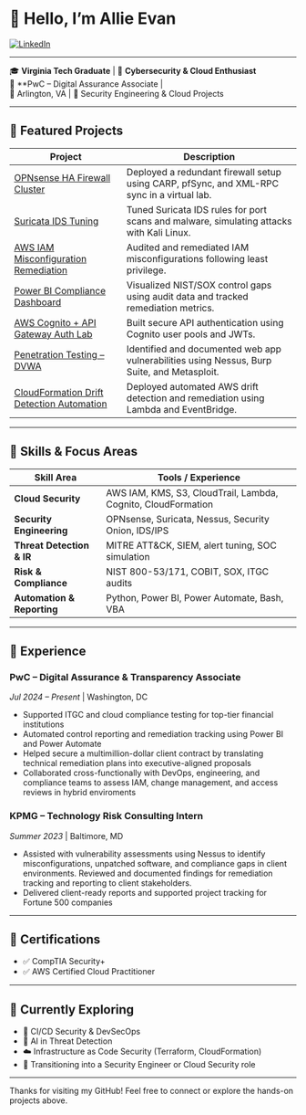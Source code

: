 # 👋 Hello, I’m Allie Evan

[![LinkedIn](https://img.shields.io/badge/LinkedIn-Connect-blue?logo=linkedin)](https://www.linkedin.com/in/allie-evan/)

---

🎓 **Virginia Tech Graduate** | 🔐 **Cybersecurity & Cloud Enthusiast**  
💼 **PwC – Digital Assurance Associate |   
📍 Arlington, VA | 📁 Security Engineering & Cloud Projects

---

## 📁 Featured Projects

| Project | Description |
|--------|-------------|
| [OPNsense HA Firewall Cluster](https://github.com/alevan22/projects/tree/main/opnsense-ha-firewall-cluster) | Deployed a redundant firewall setup using CARP, pfSync, and XML-RPC sync in a virtual lab. |
| [Suricata IDS Tuning](https://github.com/alevan22/projects/tree/main/Suricata_IDS_Rule_Tuning) | Tuned Suricata IDS rules for port scans and malware, simulating attacks with Kali Linux. |
| [AWS IAM Misconfiguration Remediation](https://github.com/alevan22/projects/tree/main/IAM_Misconfiguration_Remediation_AWS) | Audited and remediated IAM misconfigurations following least privilege. |
| [Power BI Compliance Dashboard](https://github.com/alevan22/projects/tree/main/PowerBI_Compliance_Dashboard) | Visualized NIST/SOX control gaps using audit data and tracked remediation metrics. |
| [AWS Cognito + API Gateway Auth Lab](https://github.com/alevan22/projects/tree/main/AWS_Cognito_API_Gateway_Auth_Lab) | Built secure API authentication using Cognito user pools and JWTs. |
| [Penetration Testing – DVWA](https://github.com/alevan22/projects/tree/main/penetration-testing-dvwa) | Identified and documented web app vulnerabilities using Nessus, Burp Suite, and Metasploit. |
| [CloudFormation Drift Detection Automation](https://github.com/alevan22/projects/tree/main/aws-cloudformation-drift-detection) | Deployed automated AWS drift detection and remediation using Lambda and EventBridge. |

---

## 🧠 Skills & Focus Areas

| Skill Area | Tools / Experience |
|------------|---------------------|
| **Cloud Security** | AWS IAM, KMS, S3, CloudTrail, Lambda, Cognito, CloudFormation |
| **Security Engineering** | OPNsense, Suricata, Nessus, Security Onion, IDS/IPS |
| **Threat Detection & IR** | MITRE ATT&CK, SIEM, alert tuning, SOC simulation |
| **Risk & Compliance** | NIST 800-53/171, COBIT, SOX, ITGC audits |
| **Automation & Reporting** | Python, Power BI, Power Automate, Bash, VBA |

---

## 💼 Experience

### **PwC – Digital Assurance & Transparency Associate**  
*Jul 2024 – Present* | Washington, DC  
- Supported ITGC and cloud compliance testing for top-tier financial institutions  
- Automated control reporting and remediation tracking using Power BI and Power Automate  
- Helped secure a multimillion-dollar client contract by translating technical remediation plans into executive-aligned proposals  
- Collaborated cross-functionally with DevOps, engineering, and compliance teams to assess IAM, change management, and access reviews in hybrid enviroments 

### **KPMG – Technology Risk Consulting Intern**  
*Summer 2023* | Baltimore, MD
- Assisted with vulnerability assessments using Nessus to identify misconfigurations, unpatched software, and compliance gaps in client environments. Reviewed and documented findings for remediation tracking and reporting to client stakeholders.
- Delivered client-ready reports and supported project tracking for Fortune 500 companies  

---

## 📜 Certifications

- ✅ CompTIA Security+  
- ✅ AWS Certified Cloud Practitioner  

---

## 🚀 Currently Exploring

- 🔁 CI/CD Security & DevSecOps  
- 🧠 AI in Threat Detection  
- ☁️ Infrastructure as Code Security (Terraform, CloudFormation)  
- 🎯 Transitioning into a Security Engineer or Cloud Security role  

---

Thanks for visiting my GitHub! Feel free to connect or explore the hands-on projects above.
